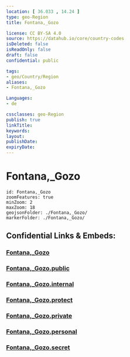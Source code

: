 ```yaml
---
location: [ 36.033 , 14.24 ] 
type: geo-Region
title: Fontana,_Gozo

license: CC BY-SA 4.0
source: https://datahub.io/core/country-codes
isDeleted: false
isReadOnly: false
draft: false
confidential: public

tags:
- geo/Country/Region
aliases:
- Fontana,_Gozo

Languages:
- de

cssclasses: geo-Region
publish: true
linkTitle: 
keywords: 
layout: 
publishDate: 
expiryDate: 
---
```


# Fontana,_Gozo

```leaflet
id: Fontana,_Gozo
zoomFeatures: true 
minZoom: 2 
maxZoom: 18
geojsonFolder: ./Fontana,_Gozo/
markerFolder: ./Fontana,_Gozo/
```


## Confidential Links & Embeds: 

### [Fontana,_Gozo](/_Standards/Earth/Continent/Europe/Europe~South/Malta/Regions~Malta/Għawdex/counties~Għawdex/Fontana,_Gozo.md) 

### [Fontana,_Gozo.public](/_public/Earth/Continent/Europe/Europe~South/Malta/Regions~Malta/Għawdex/counties~Għawdex/Fontana,_Gozo.public.md) 

### [Fontana,_Gozo.internal](/_internal/Earth/Continent/Europe/Europe~South/Malta/Regions~Malta/Għawdex/counties~Għawdex/Fontana,_Gozo.internal.md) 

### [Fontana,_Gozo.protect](/_protect/Earth/Continent/Europe/Europe~South/Malta/Regions~Malta/Għawdex/counties~Għawdex/Fontana,_Gozo.protect.md) 

### [Fontana,_Gozo.private](/_private/Earth/Continent/Europe/Europe~South/Malta/Regions~Malta/Għawdex/counties~Għawdex/Fontana,_Gozo.private.md) 

### [Fontana,_Gozo.personal](/_personal/Earth/Continent/Europe/Europe~South/Malta/Regions~Malta/Għawdex/counties~Għawdex/Fontana,_Gozo.personal.md) 

### [Fontana,_Gozo.secret](/_secret/Earth/Continent/Europe/Europe~South/Malta/Regions~Malta/Għawdex/counties~Għawdex/Fontana,_Gozo.secret.md)

